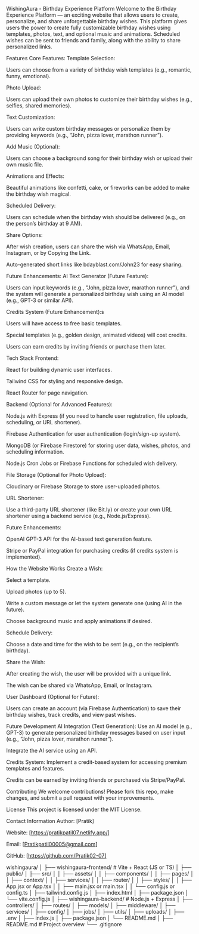 WishingAura - Birthday Experience Platform
Welcome to the Birthday Experience Platform — an exciting website that allows users to create, personalize, and share unforgettable birthday wishes. This platform gives users the power to create fully customizable birthday wishes using templates, photos, text, and optional music and animations. Scheduled wishes can be sent to friends and family, along with the ability to share personalized links.

Features
Core Features:
Template Selection:

Users can choose from a variety of birthday wish templates (e.g., romantic, funny, emotional).

Photo Upload:

Users can upload their own photos to customize their birthday wishes (e.g., selfies, shared memories).

Text Customization:

Users can write custom birthday messages or personalize them by providing keywords (e.g., “John, pizza lover, marathon runner”).

Add Music (Optional):

Users can choose a background song for their birthday wish or upload their own music file.

Animations and Effects:

Beautiful animations like confetti, cake, or fireworks can be added to make the birthday wish magical.

Scheduled Delivery:

Users can schedule when the birthday wish should be delivered (e.g., on the person’s birthday at 9 AM).

Share Options:

After wish creation, users can share the wish via WhatsApp, Email, Instagram, or by Copying the Link.

Auto-generated short links like bdayblast.com/John23 for easy sharing.

Future Enhancements:
AI Text Generator (Future Feature):

Users can input keywords (e.g., "John, pizza lover, marathon runner"), and the system will generate a personalized birthday wish using an AI model (e.g., GPT-3 or similar API).

Credits System (Future Enhancement):s

Users will have access to free basic templates.

Special templates (e.g., golden design, animated videos) will cost credits.

Users can earn credits by inviting friends or purchase them later.

Tech Stack
Frontend:

React for building dynamic user interfaces.

Tailwind CSS for styling and responsive design.

React Router for page navigation.

Backend (Optional for Advanced Features):

Node.js with Express (if you need to handle user registration, file uploads, scheduling, or URL shortener).

Firebase Authentication for user authentication (login/sign-up system).

MongoDB (or Firebase Firestore) for storing user data, wishes, photos, and scheduling information.

Node.js Cron Jobs or Firebase Functions for scheduled wish delivery.

File Storage (Optional for Photo Upload):

Cloudinary or Firebase Storage to store user-uploaded photos.

URL Shortener:

Use a third-party URL shortener (like Bit.ly) or create your own URL shortener using a backend service (e.g., Node.js/Express).

Future Enhancements:

OpenAI GPT-3 API for the AI-based text generation feature.

Stripe or PayPal integration for purchasing credits (if credits system is implemented).


How the Website Works
Create a Wish:

Select a template.

Upload photos (up to 5).

Write a custom message or let the system generate one (using AI in the future).

Choose background music and apply animations if desired.

Schedule Delivery:

Choose a date and time for the wish to be sent (e.g., on the recipient’s birthday).

Share the Wish:

After creating the wish, the user will be provided with a unique link.

The wish can be shared via WhatsApp, Email, or Instagram.

User Dashboard (Optional for Future):

Users can create an account (via Firebase Authentication) to save their birthday wishes, track credits, and view past wishes.

Future Development
AI Integration (Text Generation):
Use an AI model (e.g., GPT-3) to generate personalized birthday messages based on user input (e.g., “John, pizza lover, marathon runner”).

Integrate the AI service using an API.

Credits System:
Implement a credit-based system for accessing premium templates and features.

Credits can be earned by inviting friends or purchased via Stripe/PayPal.

Contributing
We welcome contributions! Please fork this repo, make changes, and submit a pull request with your improvements.

License
This project is licensed under the MIT License.

Contact Information
Author: [Pratik]

Website: [https://pratikpatil07.netlify.app/]

Email: [Pratikpatil00005@gmail.com]

GitHub: [https://github.com/Pratik02-07]

wishingaura/
│
├── wishingaura-frontend/            # Vite + React (JS or TS)
│   ├── public/
│   ├── src/
│   │   ├── assets/
│   │   ├── components/
│   │   ├── pages/
│   │   ├── context/
│   │   ├── services/
│   │   ├── router/
│   │   ├── styles/
│   │   ├── App.jsx or App.tsx
│   │   ├── main.jsx or main.tsx
│   │   └── config.js or config.ts
│   ├── tailwind.config.js
│   ├── index.html
│   ├── package.json
│   └── vite.config.js
│
├── wishingaura-backend/             # Node.js + Express
│   ├── controllers/
│   ├── routes/
│   ├── models/
│   ├── middleware/
│   ├── services/
│   ├── config/
│   ├── jobs/
│   ├── utils/
│   ├── uploads/
│   ├── .env
│   ├── index.js
│   ├── package.json
│   └── README.md
│
├── README.md                        # Project overview
└── .gitignore

